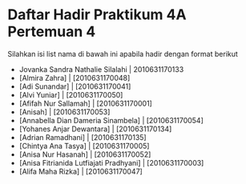 # Daftar Hadir Praktikum 4A Pertemuan 4
Silahkan isi list nama di bawah ini apabila hadir dengan format berikut

- Jovanka Sandra Nathalie Silalahi | 2010631170133
- [Almira Zahra] | [2010631170048]
- [Adi Sunandar] | [2010631170041]
- [Alvi Yuniar] | [2010631170050]
- [Afifah Nur Sallamah] | [2010631170001]
- [Anisah] | [2010631170053]
- [Annabella Dian Dameria Sinambela] | [2010631170054]
- [Yohanes Anjar Dewantara] | [2010631170134]
- [Adrian Ramadhani] | [2010631170135]
- [Chintya Ana Tasya] | [2010631170005]
- [Anisa Nur Hasanah] | [2010631170052]
- [Anisa Fitrianida Lutfiajati Pradhyani] | [2010631170003]
- [Alifa Maha Rizka] | [2010631170047]
